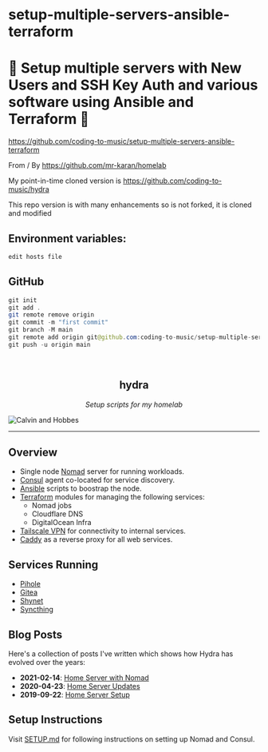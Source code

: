 # setup-multiple-servers-ansible-terraform

# 🚀 Setup multiple servers with New Users and SSH Key Auth and various software using Ansible and Terraform 🚀

https://github.com/coding-to-music/setup-multiple-servers-ansible-terraform


From / By https://github.com/mr-karan/homelab

My point-in-time cloned version is https://github.com/coding-to-music/hydra

This repo version is with many enhancements so is not forked, it is cloned and modified

## Environment variables:

```java
edit hosts file
```

## GitHub

```java
git init
git add .
git remote remove origin
git commit -m "first commit"
git branch -M main
git remote add origin git@github.com:coding-to-music/setup-multiple-servers-ansible-terraform.git
git push -u origin main
```

<!-- PROJECT LOGO -->
<br />
<p align="center">
  <h2 align="center">hydra</h2>
  <p align="center">
<i>Setup scripts for my homelab</i>
  </p>
  <img src="docs/calvin.jpg" alt="Calvin and Hobbes">
</p>

---

## Overview

- Single node [Nomad](https://www.nomadproject.io/) server for running workloads.
- [Consul](https://www.consul.io/) agent co-located for service discovery. 
- [Ansible](https://www.ansible.com/) scripts to boostrap the node.
- [Terraform](https://www.terraform.io/) modules for managing the following services:
  - Nomad jobs
  - Cloudflare DNS
  - DigitalOcean Infra
- [Tailscale VPN](https://tailscale.com/) for connectivity to internal services.
- [Caddy](https://caddyserver.com/) as a reverse proxy for all web services.

## Services Running

- [Pihole](https://pi-hole.net/)
- [Gitea](https://gitea.io/)
- [Shynet](https://github.com/milesmcc/shynet)
- [Syncthing](https://syncthing.net/)

## Blog Posts

Here's a collection of posts I've written which shows how Hydra has evolved over the years:

- **2021-02-14**: [Home Server with Nomad](https://mrkaran.dev/posts/home-server-nomad/)
- **2020-04-23**: [Home Server Updates](https://mrkaran.dev/posts/home-server-updates/)
- **2019-09-22**: [Home Server Setup](https://mrkaran.dev/posts/home-server-setup/)

## Setup Instructions

Visit [SETUP.md](./docs/SETUP.md) for following instructions on setting up Nomad and Consul.
